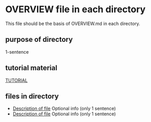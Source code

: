 # OVERVIEW file in each directory

This file should be the basis of OVERVIEW.md in each directory.

## purpose of directory 
1-sentence

## tutorial material
[TUTORIAL](TUTORIAL.md)

## files in directory

* [Description of file](filename1) Optional info (only 1 sentence)
* [Description of file](filename2)  Optional info (only 1 sentence)





